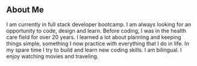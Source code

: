 ## About Me 
I am currently in full stack developer bootcamp. I am always looking for an opportunity to code, design and learn. Before coding, I was in the health care field for over 20 years. I learned a lot about planning and keeping things simple, something I now practice with everything that I do in life. In my spare time I try to build and learn new coding skills. I am bilingual. I enjoy watching movies and traveling.
